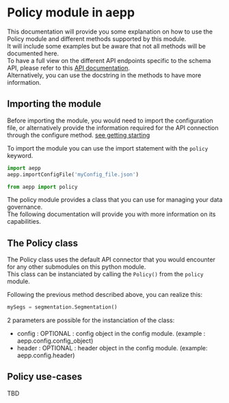 # Policy module in aepp

This documentation will provide you some explanation on how to use the Policy module and different methods supported by this module.\
It will include some examples but be aware that not all methods will be documented here.\
To have a full view on the different API endpoints specific to the schema API, please refer to this [API documentation](https://www.adobe.io/apis/experienceplatform/home/api-reference.html#!acpdr/swagger-specs/segmentation.yaml).\
Alternatively, you can use the docstring in the methods to have more information.

## Importing the module

Before importing the module, you would need to import the configuration file, or alternatively provide the information required for the API connection through the configure method. [see getting starting](./getting-started.md)

To import the module you can use the import statement with the `policy` keyword.

```python
import aepp
aepp.importConfigFile('myConfig_file.json')

from aepp import policy
```

The policy module provides a class that you can use for managing your data governance.\
The following documentation will provide you with more information on its capabilities.

## The Policy class

The Policy class uses the default API connector that you would encounter for any other submodules on this python module.\
This class can be instanciated by calling the `Policy()` from the `policy` module.

Following the previous method described above, you can realize this:

```python
mySegs = segmentation.Segmentation()
```

2 parameters are possible for the instanciation of the class:

* config : OPTIONAL : config object in the config module. (example : aepp.config.config_object)
* header : OPTIONAL : header object  in the config module. (example: aepp.config.header)

## Policy use-cases

TBD